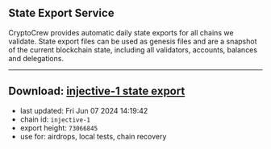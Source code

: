 ## State Export Service
CryptoCrew provides automatic daily state exports for all chains we validate. State export files can be used as genesis files and are a snapshot of the current blockchain state, including all validators, accounts, balances and delegations.

---
**Download: [injective-1 state export](https://dl-eu2.ccvalidators.com/SERVICE/injective/injective-1_export_73066845.json)**
---

- last updated: Fri Jun 07 2024 14:19:42
- chain id: `injective-1`
- export height: `73066845`
- use for: airdrops, local tests, chain recovery
